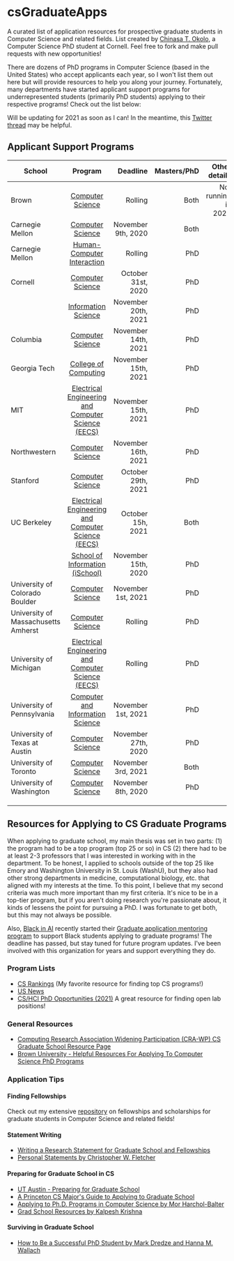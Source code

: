 # csGraduateApps
A curated list of application resources for prospective graduate students in Computer Science and related fields. List created by [Chinasa T. Okolo](http://www.chinasaokolo.com), a Computer Science PhD student at Cornell. Feel free to fork and make pull requests with new opportunities!

There are dozens of PhD programs in Computer Science (based in the United States) who accept applicants each year, so I won't list them out here but will provide resources to help you along your journey. Fortunately, many departments have started applicant support programs for underrepresented students (primarily PhD students) applying to their respective programs! Check out the list below:

Will be updating for 2021 as soon as I can! In the meantime, this [Twitter thread](https://twitter.com/jbhuang0604/status/1446981455683407873?s=20) may be helpful.

## Applicant Support Programs 
| School        | Program       | Deadline     | Masters/PhD  | Other details |
| ------------- |:-------------:| ------------:| ------------:| ------------:|
| Brown | [Computer Science](https://docs.google.com/forms/d/e/1FAIpQLScdG8AjMHfKAYmG8BqRBek6QffvZGUOTl9vgHnlClAUPZuOQw/viewform) | Rolling | Both | Not running in 2021 | 
| Carnegie Mellon | [Computer Science](https://www.cs.cmu.edu/gasp) | November 9th, 2020 | Both |              | 
| Carnegie Mellon | [Human-Computer Interaction](https://docs.google.com/forms/d/e/1FAIpQLSeBMe-7vZ0cyofdJWmXkNMvNxx8J9uJp5FHhe0uK_OEZq0I1A/viewform) | Rolling  | PhD |              | 
| Cornell | [Computer Science](https://docs.google.com/forms/d/1blJwKXSxrTJFKLzgsblO-MQIP6jEmEl-ONI6yZJta0Q/viewform?edit_requested=true) | October 31st, 2020  | PhD |              |
|         | [Information Science](https://docs.google.com/forms/d/e/1FAIpQLSd4Rrsa7QYKS7V8B283gC0mpqqBALRSnCbIzr3SV9uLZHXqxw/viewform) | November 20th, 2021 | PhD |              |
| Columbia | [Computer Science](https://docs.google.com/forms/d/e/1FAIpQLSd3n1lI0mWuCkPX5wBVgOSx3JKzv12KFD4vn7XySUdcZnq38g/viewform) | November 14th, 2021 | PhD |              |
| Georgia Tech | [College of Computing](https://forms.office.com/pages/responsepage.aspx?id=u5ghSHuuJUuLem1_Mvqgg9xAot3THqRBplHR_fgRBB9UOTRaQ0hWNTVCNjlGTzE2TTIxTlZCTE5YWi4u) | November 15th, 2021 | PhD |              |
| MIT | [Electrical Engineering and Computer Science (EECS)](https://www.thrive-eecs.mit.edu/gaap) | November 15th, 2021 | PhD |              |
| Northwestern | [Computer Science](https://docs.google.com/forms/d/e/1FAIpQLScb1gexOTGCijOyujF5RJDBU7KXdYaYA8Dii2wXV2bv-TkjhQ/viewform) | November 16th, 2021 | PhD |              |
| Stanford | [Computer Science](https://docs.google.com/forms/d/e/1FAIpQLSfypKctOR5SIqm13jxmdLprqC9GUsEi-2ETWQtOKj-xkptveg) | October 29th, 2021 | PhD |              |
| UC Berkeley | [Electrical Engineering and Computer Science (EECS)](https://sites.google.com/berkeley.edu/eaaa/home) | October 15h, 2021 | Both |               |
|  | [School of Information (iSchool)](https://docs.google.com/forms/d/e/1FAIpQLSeGHXypnrBYIkJL2jsSbAHFqoEDUnZFlqQqqVCLafTL2w_8tw/closedform) | November 15th, 2020 | PhD |              | 
| University of Colorado Boulder | [Computer Science](https://www.colorado.edu/cs/admissions/graduate-admissions/how-apply) | November 1st, 2021 | PhD |              |
| University of Massachusetts Amherst | [Computer Science](https://www.cics.umass.edu/admissions/application-instructions) | Rolling | PhD |              |
| University of Michigan | [Electrical Engineering and Computer Science (EECS)](https://docs.google.com/forms/d/e/1FAIpQLSfgppaIsr1eMjVtqLuX1lFpmoYTAIBOsDj8reDfgEs8OPCrlg/viewform) | Rolling | PhD |              |
| University of Pennsylvania | [Computer and Information Science](https://docs.google.com/forms/d/1ds010dwWkV6ZFwUhhrB1-NWFZfHAOFV7ZcytIZ6JDew) | November 1st, 2021 | PhD |              |
| University of Texas at Austin | [Computer Science](https://www.cs.utexas.edu/graduate-program/prospective-students/applicationmentorship) | November 27th, 2020 | PhD |              |
| University of Toronto | [Computer Science](https://sites.google.com/view/torontogaap) | November 3rd, 2021 | Both |              |
| University of Washington | [Computer Science](https://docs.google.com/forms/d/e/1FAIpQLSdRHwA7gisp-S95PIGJBI7KpVz7JhGWRJ5bcPc8WPmVb4SdvA/viewform) | November 8th, 2020 | PhD |              |
|               |               |              |              |              |
|               |               |              |              |              |
|               |               |              |              |              |




## Resources for Applying to CS Graduate Programs
When applying to graduate school, my main thesis was set in two parts: (1) the program had to be a top program (top 25 or so) in CS (2) there had to be at least 2-3 professors that I was interested in working with in the department. To be honest, I applied to schools outside of the top 25 like Emory and Washington University in St. Louis (WashU), but they also had other strong departments in medicine, computational biology, etc. that aligned with my interests at the time. To this point, I believe that my second criteria was much more important than my first criteria. It's nice to be in a top-tier program, but if you aren't doing research you're passionate about, it kinds of lessens the point for pursuing a PhD. I was fortunate to get both, but this may not always be possible.

Also, [Black in AI](https://blackinai2020.vercel.app/) recently started their [Graduate application mentoring program](https://blackinai.github.io/post/academic_programs/) to support Black students applying to graduate programs! The deadline has passed, but stay tuned for future program updates. I've been involved with this organization for years and support everything they do.

### Program Lists
* [CS Rankings](http://csrankings.org/#/index?all) (My favorite resource for finding top CS programs!)
* [US News](https://www.usnews.com/best-graduate-schools/top-science-schools/computer-science-rankings) 
* [CS/HCI PhD Opportunities (2021)](http://www.andrewkuz.net/hci-opportunities-2021.html) A great resource for finding open lab positions!

### General Resources 
* [Computing Research Association Widening Participation (CRA-WP) CS Graduate School Resource Page](https://cra.org/cra-wp/resourcelibrary/?fwp_audience=undergrad-students&fwp_goal=graduate-school) 
* [Brown University - Helpful Resources For Applying To Computer Science PhD Programs](https://cs.brown.edu/degrees/doctoral/applications/helpful-resources-applying-computer-science-phd-programs/)

### Application Tips

#### Finding Fellowships
Check out my extensive [repository](https://github.com/chinasaokolo/csGraduateFellowships) on fellowships and scholarships for graduate students in Computer Science and related fields!

#### Statement Writing
* [Writing a Research Statement for Graduate School and Fellowships](https://h2r.cs.brown.edu/writing-a-research-statement-for-graduate-school-and-fellowships/)
* [Personal Statements by Christopher W. Fletcher](http://cwfletcher.net/Pages/SoP.php)

#### Preparing for Graduate School in CS
* [UT Austin - Preparing for Graduate School](https://www.cs.utexas.edu/undergraduate-program/academics/advising/preparing-graduate-school)
* [A Princeton CS Major's Guide to Applying to Graduate School](https://www.cs.princeton.edu/academics/ugradpgm/gsg)
* [Applying to Ph.D. Programs in Computer Science by Mor Harchol-Balter](https://www.cs.cmu.edu/~harchol/gradschooltalk.pdf)
* [Grad School Resources by Kalpesh Krishna](https://martiansideofthemoon.github.io/2018/05/29/grad-resources.html)

#### Surviving in Graduate School
* [How to Be a Successful PhD Student by Mark Dredze and Hanna M. Wallach](http://www.cs.jhu.edu/~mdredze/publications/HowtoBeaSuccessfulPhDStudent.pdf)


